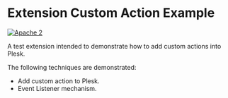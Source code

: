 # Extension Custom Action Example

[![Apache 2](http://img.shields.io/badge/license-Apache%202-blue.svg)](http://www.apache.org/licenses/LICENSE-2.0)

A test extension intended to demonstrate how to add custom actions into Plesk.

The following techniques are demonstrated:
* Add custom action to Plesk.
* Event Listener mechanism.
